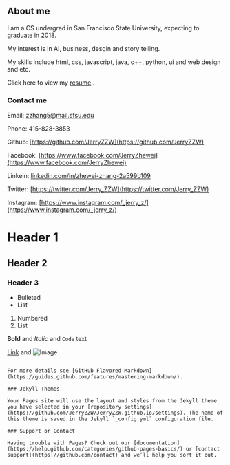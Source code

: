 ## About me

I am a CS undergrad in San Francisco State University, expecting to graduate in 2018.

My interest is in AI, business, desgin and story telling.

My skills include html, css, javascript, java, c++, python, ui and web design and etc. 

Click here to view my [resume](https://docs.google.com/document/d/1k8kzXrE0PIU3JHlOcUSDZk9PNbncBW7LwH5nDWKovdQ/edit?usp=sharing) .

### Contact me

Email: zzhang5@mail.sfsu.edu

Phone: 415-828-3853

Github: [https://github.com/JerryZZW](https://github.com/JerryZZW)

Facebook: [https://www.facebook.com/JerryZhewei](https://www.facebook.com/JerryZhewei)

Linkein: [linkedin.com/in/zhewei-zhang-2a599b109](linkedin.com/in/zhewei-zhang-2a599b109)

Twitter: [https://twitter.com/Jerry_ZZW](https://twitter.com/Jerry_ZZW)

Instagram: [https://www.instagram.com/_jerry_z/](https://www.instagram.com/_jerry_z/)

# Header 1
## Header 2
### Header 3

- Bulleted
- List

1. Numbered
2. List

**Bold** and _Italic_ and `Code` text

[Link](url) and ![Image](src)
```

For more details see [GitHub Flavored Markdown](https://guides.github.com/features/mastering-markdown/).

### Jekyll Themes

Your Pages site will use the layout and styles from the Jekyll theme you have selected in your [repository settings](https://github.com/JerryZZW/JerryZZW.github.io/settings). The name of this theme is saved in the Jekyll `_config.yml` configuration file.

### Support or Contact

Having trouble with Pages? Check out our [documentation](https://help.github.com/categories/github-pages-basics/) or [contact support](https://github.com/contact) and we’ll help you sort it out.
